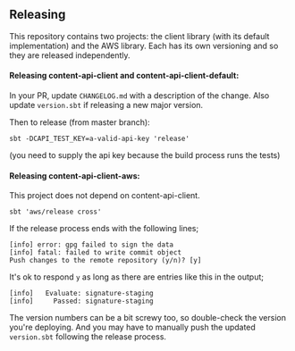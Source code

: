 ## Releasing

This repository contains two projects: the client library (with its default implementation) and the AWS library.
Each has its own versioning and so they are released independently.

#### Releasing content-api-client and content-api-client-default:
In your PR, update `CHANGELOG.md` with a description of the change. Also update `version.sbt` if releasing a new major version. 

Then to release (from master branch):
```
sbt -DCAPI_TEST_KEY=a-valid-api-key 'release'
```
(you need to supply the api key because the build process runs the tests)

#### Releasing content-api-client-aws:
This project does not depend on content-api-client.
```
sbt 'aws/release cross'
```


If the release process ends with the following lines;
```
[info] error: gpg failed to sign the data
[info] fatal: failed to write commit object
Push changes to the remote repository (y/n)? [y] 
```

It's ok to respond `y` as long as there are entries like this in the output;
```
[info]   Evaluate: signature-staging
[info]     Passed: signature-staging
```

The version numbers can be a bit screwy too, so double-check the version you're deploying. And you may have to manually push the updated `version.sbt` following the release process.
